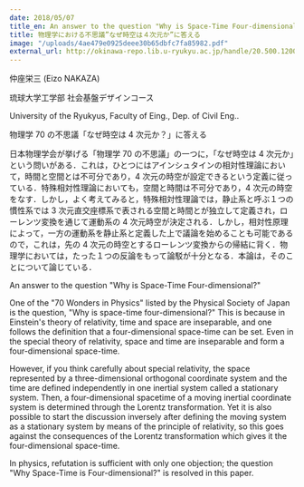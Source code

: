 ```yaml
---
date: 2018/05/07
title_en: An answer to the question "Why is Space-Time Four-dimensional?"
title: 物理学における不思議”なぜ時空は４次元か”に答える
image: "/uploads/4ae479e0925deee30b65dbfc7fa85982.pdf"
external_url: http://okinawa-repo.lib.u-ryukyu.ac.jp/handle/20.500.12001/20766
---
```

仲座栄三 (Eizo NAKAZA)

琉球大学工学部 社会基盤デザインコース

University of the Ryukyus, Faculty of Eing., Dep. of Civil Eng..

物理学 70 の不思議「なぜ時空は 4 次元か？」に答える

日本物理学会が挙げる「物理学 70 の不思議」の一つに，「なぜ時空は 4 次元か」という問いがある．これは，ひとつにはアインシュタインの相対性理論において，時間と空間とは不可分であり，4 次元の時空が設定できるという定義に従っている．特殊相対性理論においても，空間と時間は不可分であり，4 次元の時空をなす．しかし，よく考えてみると，特殊相対性理論では，静止系と呼ぶ１つの慣性系では 3 次元直交座標系で表される空間と時間とが独立して定義され，ローレンツ変換を通じて運動系の 4 次元時空が決定される．しかし，相対性原理によって，一方の運動系を静止系と定義した上で議論を始めることも可能であるので，これは，先の 4 次元の時空とするローレンツ変換からの帰結に背く．物理学においては，たった１つの反論をもって論駁が十分となる．本論は，そのことについて論じている．

An answer to the question "Why is Space-Time Four-dimensional?"

One of the "70 Wonders in Physics" listed by the Physical Society of Japan is the question, "Why is space-time four-dimensional?" This is because in Einstein's theory of relativity, time and space are inseparable, and one follows the definition that a four-dimensional space-time can be set. Even in the special theory of relativity, space and time are inseparable and form a four-dimensional space-time.

However, if you think carefully about special relativity, the space represented by a three-dimensional orthogonal coordinate system and the time are defined independently in one inertial system called a stationary system. Then, a four-dimensional spacetime of a moving inertial coordinate system is determined through the Lorentz transformation. Yet it is also possible to start the discussion inversely after defining the moving system as a stationary system by means of the principle of relativity, so this goes against the consequences of the Lorentz transformation which gives it the four-dimensional space-time.

In physics, refutation is sufficient with only one objection; the question "Why Space-Time is Four-dimensional?" is resolved in this paper.
